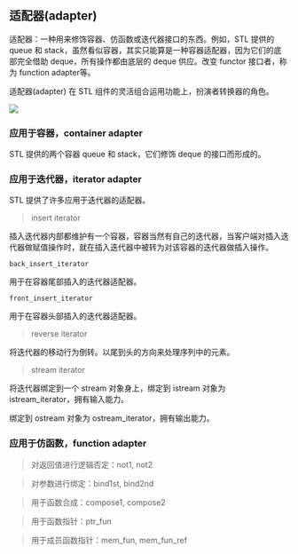 ## 适配器(adapter)

适配器：一种用来修饰容器、仿函数或迭代器接口的东西。例如，STL 提供的 queue 和 stack，虽然看似容器，其实只能算是一种容器适配器，因为它们的底部完全借助 deque，所有操作都由底层的 deque 供应。改变 functor 接口者，称为 function adapter等。

适配器(adapter) 在 STL 组件的灵活组合运用功能上，扮演者转换器的角色。

![](https://github.com/steveLauwh/SGI-STL/raw/master/The%20Annotated%20STL%20Sources%20V3.3/Other/adapter.PNG)

### 应用于容器，container adapter

STL 提供的两个容器 queue 和 stack，它们修饰 deque 的接口而形成的。

### 应用于迭代器，iterator adapter

STL 提供了许多应用于迭代器的适配器。

> insert iterator

插入迭代器内部都维护有一个容器，容器当然有自己的迭代器，当客户端对插入迭代器做赋值操作时，就在插入迭代器中被转为对该容器的迭代器做插入操作。

`back_insert_iterator`

用于在容器尾部插入的迭代器适配器。

`front_insert_iterator`

用于在容器头部插入的迭代器适配器。

> reverse iterator

将迭代器的移动行为倒转。以尾到头的方向来处理序列中的元素。

> stream iterator

将迭代器绑定到一个 stream 对象身上，绑定到 istream 对象为 istream_iterator，拥有输入能力。

绑定到 ostream 对象为 ostream_iterator，拥有输出能力。

### 应用于仿函数，function adapter

> 对返回值进行逻辑否定：not1, not2

> 对参数进行绑定：bind1st, bind2nd

> 用于函数合成：compose1, compose2

> 用于函数指针：ptr_fun

> 用于成员函数指针：mem_fun, mem_fun_ref
